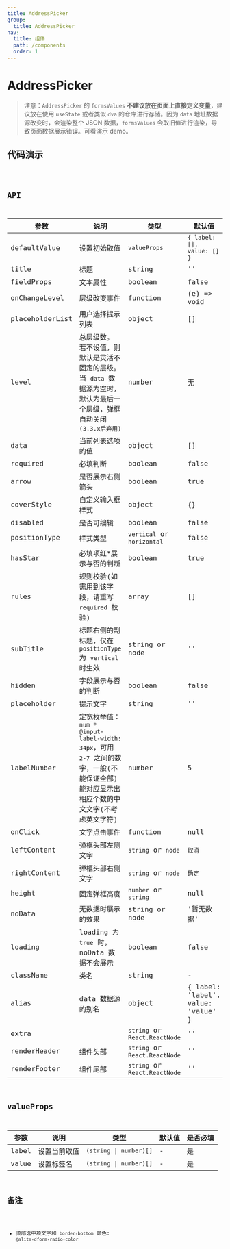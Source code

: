 ```yaml
---
title: AddressPicker
group:
  title: AddressPicker
nav:
  title: 组件
  path: /components
  order: 1
---
```


# AddressPicker

> 注意：`AddressPicker` 的 `formsValues` **不建议放在页面上直接定义变量**，建议放在使用 `useState` 或者类似 `dva` 的仓库进行存储。因为 `data` 地址数据源改变时，会渲染整个 JSON 数据，`formsValues` 会取旧值进行渲染，导致页面数据展示错误。可看演示 demo。

## 代码演示

<code src="./demo/index.tsx" />

## API

| 参数            | 说明                                                                                                                                  | 类型                          | 默认值                             | 是否必填     |
| --------------- | ------------------------------------------------------------------------------------------------------------------------------------- | ----------------------------- | ---------------------------------- | ------------ |
| defaultValue    | 设置初始取值                                                                                                                          | `valueProps`                  | `{ label: [], value: [] }`         | 否           |
| title           | 标题                                                                                                                                  | string                        | ''                                 | 是           |
| fieldProps      | 文本属性                                                                                                                              | boolean                       | false                              | 是           |
| onChangeLevel   | 层级改变事件                                                                                                                          | function                      | (e) => void                        | 否           |
| placeholderList | 用户选择提示列表                                                                                                                      | object                        | []                                 | 是           |
| level           | 总层级数。 若不设值，则默认是灵活不固定的层级。当 `data` 数据源为空时，默认为最后一个层级，弹框自动关闭 `(3.3.x后弃用)`               | number                        | 无                                 | 否           |
| data            | 当前列表选项的值                                                                                                                      | object                        | []                                 | 是           |
| required        | 必填判断                                                                                                                              | boolean                       | false                              | 否           |
| arrow           | 是否展示右侧箭头                                                                                                                      | boolean                       | true                               | 否           |
| coverStyle      | 自定义输入框样式                                                                                                                      | object                        | {}                                 | 否           |
| disabled        | 是否可编辑                                                                                                                            | boolean                       | false                              | 否           |
| positionType    | 样式类型                                                                                                                              | `vertical` or `horizontal`    | false                              | `horizontal` |
| hasStar         | 必填项红\*展示与否的判断                                                                                                              | boolean                       | true                               | 否           |
| rules           | 规则校验(如需用到该字段，请重写 `required` 校验)                                                                                      | array                         | []                                 | 否           |
| subTitle        | 标题右侧的副标题，仅在 `positionType` 为 `vertical` 时生效                                                                            | string or node                | ''                                 | 否           |
| hidden          | 字段展示与否的判断                                                                                                                    | boolean                       | false                              | 否           |
| placeholder     | 提示文字                                                                                                                              | string                        | ''                                 | 否           |
| labelNumber     | 定宽枚举值：`num * @input-label-width: 34px`，可用 `2-7` 之间的数字，一般(不能保证全部)能对应显示出相应个数的中文文字(不考虑英文字符) | number                        | 5                                  | 否           |
| onClick         | 文字点击事件                                                                                                                          | function                      | null                               | 否           |
| leftContent     | 弹框头部左侧文字                                                                                                                      | `string` or `node`            | `取消`                             | 否           |
| rightContent    | 弹框头部右侧文字                                                                                                                      | `string` or `node`            | `确定`                             | 否           |
| height          | 固定弹框高度                                                                                                                          | `number` or `string`          | null                               | 否           |
| noData          | 无数据时展示的效果                                                                                                                    | string or node                | '暂无数据'                         | 否           |
| loading         | loading 为 `true` 时，noData 数据不会展示                                                                                             | boolean                       | false                              | 否           |
| className       | 类名                                                                                                                                  | string                        | -                                  | 否           |
| alias           | data 数据源的别名                                                                                                                     | object                        | { label: 'label', value: 'value' } | 否           |
| extra           |                                                                                                                                       | `string` or `React.ReactNode` | ''                                 | 否           |
| renderHeader    | 组件头部                                                                                                                              | `string` or `React.ReactNode` | ''                                 | 否           |
| renderFooter    | 组件尾部                                                                                                                              | `string` or `React.ReactNode` | ''                                 | 否           |

## valueProps

| 参数  | 说明         | 类型                   | 默认值 | 是否必填 |
| ----- | ------------ | ---------------------- | ------ | -------- |
| label | 设置当前取值 | `(string \| number)[]` | -      | 是       |
| value | 设置标签名   | `(string \| number)[]` | -      | 是       |

## 备注

- 顶部选中项文字和 `border-bottom` 颜色: `@alita-dform-radio-color`
